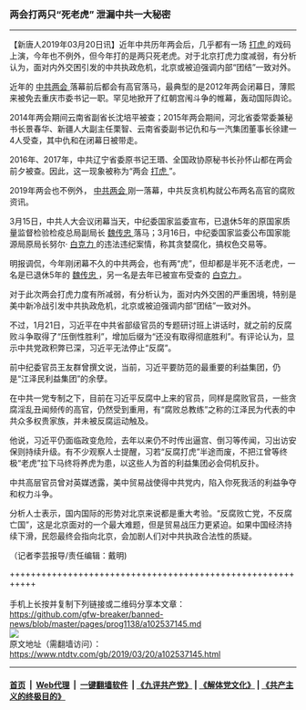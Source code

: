 ### 两会打两只“死老虎” 泄漏中共一大秘密
------------------------

<div class="post_content" itemprop="articleBody">
 <p>
  【新唐人2019年03月20日讯】近年中共历年两会后，几乎都有一场
  <a href="https://www.ntdtv.com/gb/打虎.htm">
   打虎
  </a>
  的戏码上演，今年也不例外，但今年打的是两只死老虎。对于北京打虎力度减弱，有分析认为，面对内外交困引发的中共执政危机，北京或被迫强调内部“团结”一致对外。
 </p>
 <p>
  近年的
  <a href="https://www.ntdtv.com/gb/412969.htm">
   中共两会
  </a>
  落幕前后都会有高官落马，最典型的是2012年两会闭幕日，薄熙来被免去重庆市委书记一职。罕见地掀开了红朝宫闱斗争的帷幕，轰动国际舆论。
 </p>
 <p>
  2014年两会期间云南省副省长沈培平被查；2015年两会期间，河北省委常委兼秘书长景春华、新疆人大副主任栗智、云南省委副书记仇和与一汽集团董事长徐建一4人受查，其中仇和在闭幕日被带走。
 </p>
 <p>
  2016年、2017年，中共辽宁省委原书记王瑉、全国政协原秘书长孙怀山都在两会前夕被查。因此，这一现象被称为“两会
  <a href="https://www.ntdtv.com/gb/打虎.htm">
   打虎
  </a>
  ”。
 </p>
 <p>
  2019年两会也不例外，
  <a href="https://www.ntdtv.com/gb/412969.htm">
   中共两会
  </a>
  刚一落幕，中共反贪机构就公布两名高官的腐败资讯。
 </p>
 <p>
  3月15日，中共人大会议闭幕当天，中纪委国家监委宣布，已退休5年的原国家质量监督检验检疫总局副局长
  <a href="https://www.ntdtv.com/gb/魏传忠.htm">
   魏传忠
  </a>
  落马；3月16日，中纪委国家监委公布国家能源局原局长努尔·
  <a href="https://www.ntdtv.com/gb/白克力.htm">
   白克力
  </a>
  的违法违纪案情，称其贪婪腐化，搞权色交易等。
 </p>
 <p>
  明报调侃，今年刚闭幕不久的中共两会，也有两“虎”，但却都是半死不活老虎，一名是已退休5年的
  <a href="https://www.ntdtv.com/gb/魏传忠.htm">
   魏传忠
  </a>
  ，另一名是去年已被宣布受查的
  <a href="https://www.ntdtv.com/gb/白克力.htm">
   白克力
  </a>
  。
 </p>
 <p>
  对于此次两会打虎力度有所减弱，有分析认为，面对内外交困的严重困境，特别是美中新冷战引发中共执政危机，北京或被迫强调内部“团结”一致对外。
 </p>
 <p>
  不过，1月21日，习近平在中共省部级官员的专题研讨班上讲话时，就之前的反腐败斗争取得了“压倒性胜利”，增加后缀为“还没有取得彻底胜利”。有评论认为，显示中共党政积弊已深，习近平无法停止“反腐”。
 </p>
 <p>
  前中纪委官员王友群曾撰文说，当前，习近平要防范的最重要的利益集团，仍是“江泽民利益集团”的余孽。
 </p>
 <p>
  在中共一党专制之下，目前在习近平反腐中上来的官员，同样是腐败官员，一些贪腐淫乱丑闻频传的高官，仍然受到重用，有“腐败总教练”之称的江泽民为代表的中共众多权贵家族，并未被反腐运动触及。
 </p>
 <p>
  他说，习近平仍面临政变危险，去年以来仍不时传出逼宫、倒习等传闻，习出访安保则持续升级。有不少观察人士提醒，习若“反腐打虎”半途而废，不把江曾等终极“老虎”拉下马终将养虎为患，以这些人为首的利益集团必会伺机反扑。
 </p>
 <p>
  中共高层官员曾对英媒透露，美中贸易战使得中共党内，陷入你死我活的利益争夺和权力斗争。
 </p>
 <p>
  分析人士表示，国内国际的形势对北京来说都是重大考验。“反腐败亡党，不反腐亡国”，这是北京面对的一个最大难题，但是贸易战压力更紧迫。如果中国经济持续下滑，民怨最终会指向北京，会加剧人们对中共执政合法性的质疑。
 </p>
 <p>
  （记者李芸报导/责任编辑：戴明)
 </p>
 <div class="single_ad">
 </div>
</div>

+++++++++++++++++++++++++++++++++++++++++++++++++++++++++++<br/><br/>
手机上长按并复制下列链接或二维码分享本文章：<br/>
https://github.com/gfw-breaker/banned-news/blob/master/pages/prog1138/a102537145.md <br/>
<a href='https://github.com/gfw-breaker/banned-news/blob/master/pages/prog1138/a102537145.md'><img src='https://github.com/gfw-breaker/banned-news/blob/master/pages/prog1138/a102537145.md.png'/></a> <br/>
原文地址（需翻墙访问）：https://www.ntdtv.com/gb/2019/03/20/a102537145.html


------------------------
#### [首页](https://github.com/gfw-breaker/banned-news/blob/master/README.md) &nbsp;|&nbsp; [Web代理](https://github.com/labour-camp/helloworld) &nbsp;|&nbsp; [一键翻墙软件](https://github.com/gfw-breaker/nogfw/blob/master/README.md) &nbsp;| [《九评共产党》](https://github.com/gfw-breaker/9ping.md/blob/master/README.md#九评之一评共产党是什么) | [《解体党文化》](https://github.com/gfw-breaker/jtdwh.md/blob/master/README.md) | [《共产主义的终极目的》](https://github.com/gfw-breaker/gczydzjmd.md/blob/master/README.md)

